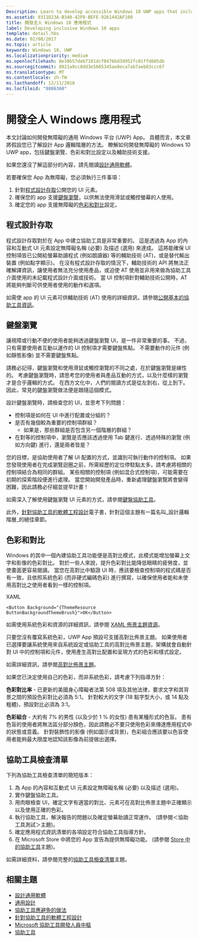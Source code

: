 ```yaml
---
Description: Learn to develop accessible Windows 10 UWP apps that include keyboard navigation, color and contrast settings, and support for assistive technologies.
ms.assetid: 9311D23A-B340-42F0-BEFE-9261442AF108
title: 開發全人 Windows 10 應用程式
label: Developing inclusive Windows 10 apps
template: detail.hbs
ms.date: 02/08/2017
ms.topic: article
keywords: Windows 10, UWP
ms.localizationpriority: medium
ms.openlocfilehash: 8e38b57deb7101dcf0476bd3d952fc01ffd605db
ms.sourcegitcommit: 8921a9cc0dd3e5665345ae8eca7ab7aeb83ccc6f
ms.translationtype: MT
ms.contentlocale: zh-TW
ms.lasthandoff: 12/11/2018
ms.locfileid: "8886360"
---
```

# <a name="developing-inclusive-windows-apps"></a>開發全人 Windows 應用程式  

本文討論如何開發無障礙的通用 Windows 平台 (UWP) App。 具體而言，本文章將假設您已了解設計 App 邏輯階層的方法。 瞭解如何開發無障礙的 Windows 10 UWP app，包括鍵盤瀏覽、色彩和對比設定以及輔助技術支援。

如果您還沒了解這部分的內容，請先閱讀[設計通用軟體](designing-inclusive-software.md)。

若要確保您 App 為無障礙，您必須執行三件事項：

1. 針對[程式設計存取](#programmatic-access)公開您的 UI 元素。
2. 確保您的 app 支援[鍵盤瀏覽](#keyboard-navigation)，以供無法使用滑鼠或觸控螢幕的人使用。
3. 確定您的 app 支援無障礙的[色彩和對比](#color-and-contrast)設定。

## <a name="programmatic-access"></a>程式設計存取  
程式設計存取對於在 App 中建立協助工具是非常重要的。 這是透過為 App 的內容和互動式 UI 元素設定無障礙名稱 (必要) 及描述 (選用) 來達成。 這將能確保 UI 控制項皆已公開給螢幕助讀程式 (例如朗讀器) 等的輔助技術 (AT)，或是替代輸出裝置 (例如點字顯示)。 在沒有程式設計存取的情況下，輔助技術的 API 將無法正確解譯資訊，讓使用者無法充分使用產品，或迫使 AT 使用並非用來做為協助工具介面使用的未記載程式設計介面或技術。 當 UI 控制項針對輔助技術公開時，AT 將能夠判斷可供使用者使用的動作和選項。  

如需使 app 的 UI 元素可供輔助技術 (AT) 使用的詳細資訊，請參閱[公開基本的協助工具資訊](basic-accessibility-information.md)。

## <a name="keyboard-navigation"></a>鍵盤瀏覽  
讓視障或行動不便的使用者能夠透過鍵盤瀏覽 UI，是一件非常重要的事。 不過，只有需要使用者互動以運作的 UI 控制項才需要鍵盤焦點。 不需要動作的元件 (例如靜態影像) 並不需要鍵盤焦點。  

請務必記得，鍵盤瀏覽和使用滑鼠或觸控瀏覽的不同之處，在於鍵盤瀏覽是線性的。 考慮鍵盤瀏覽時，請思考您的使用者與產品互動的方式，以及什麼樣的瀏覽才是合乎邏輯的方式。 在西方文化中，人們的閱讀方式是從左到右，從上到下。 因此，常見的鍵盤瀏覽做法便是跟隨這個模式。  

設計鍵盤瀏覽時，請檢查您的 UI，並思考下列問題：
* 控制項是如何在 UI 中進行配置或分組的？
* 是否有幾個較為重要的控制項群組？
    * 如果是，那些群組是否包含另一個階層的群組？
*   在對等的控制項中，瀏覽是否應該透過使用 Tab 鍵進行、透過特殊的瀏覽 (例如方向鍵) 進行，還是兩者皆是？

您的目標，是協助使用者了解 UI 配置的方式，並識別可執行動作的控制項。 如果您發現使用者在完成瀏覽迴圈之前，所需經歷的定位停駐點太多，請考慮將相關的控制項結合為相同的群組。 某些相關的控制項 (例如混合式控制項)，可能需要在初期的探索階段便進行處理。 當您開始開發產品時，重新處理鍵盤瀏覽將會變得困難，因此請務必仔細並提早計畫！  

如需深入了解使用鍵盤瀏覽 UI 元素的方式，請參閱[鍵盤協助工具](keyboard-accessibility.md)。  

此外，[針對協助工具的軟體工程設計](https://www.microsoft.com/download/details.aspx?id=19262)電子書，針對這個主題有一篇名叫_設計邏輯階層_的絕佳章節。

## <a name="color-and-contrast"></a>色彩和對比  
Windows 的其中一個內建協助工具功能便是高對比模式，此模式能增加螢幕上文字和影像的色彩對比。 對於一些人來說，提升色彩對比能降低眼睛的疲勞度，並使畫面更容易閱讀。 當您在高對比中驗證 UI 時，應該要檢查控制項的程式碼是否有一致，且依照系統色彩 (而非硬式編碼色彩) 進行撰寫，以確保使用者能和未使用高對比之使用者看到一樣的控制項。  

XAML
```xaml
<Button Background="{ThemeResource ButtonBackgroundThemeBrush}">OK</Button>
```
如需使用系統色彩和資源的詳細資訊，請參閱 [XAML 佈景主題資源](../controls-and-patterns/xaml-theme-resources.md)。

只要您沒有覆寫系統色彩，UWP App 預設可支援高對比佈景主題。 如果使用者已選擇要讓系統使用來自系統設定或協助工具的高對比佈景主題，架構就會自動針對 UI 中的控制項和元件，使用產生高對比配置和呈現方式的色彩和樣式設定。   

如需詳細資訊，請參閱[高對比佈景主題](high-contrast-themes.md)。  

如果您已決定使用自己的色彩，而非系統色彩，請考慮下列指導方針：  

**色彩對比率** - 已更新的美國身心障礙者法第 508 項及其他法律，要求文字和其背景之間的預設色彩對比必須為 5:1。 針對較大的文字 (18 點字型大小，或 14 點及粗體)，預設對比必須為 3:1。  

**色彩組合** - 大約有 7% 的男性 (以及少於 1 % 的女性) 患有某種形式的色盲。 患有色盲的使用者將無法區分部分顏色，因此請務必不要只使用色彩來傳達應用程式中的狀態或意義。 針對裝飾性的影像 (例如圖示或背景)，色彩組合應該要以色盲使用者能夠最大限度地認知該影像為前提做出選擇。  

## <a name="accessibility-checklist"></a>協助工具檢查清單  
下列為協助工具檢查清單的簡短版本：

1. 為 App 的內容和互動式 UI 元素設定無障礙名稱 (必要) 以及描述 (選用)。
2. 實作鍵盤協助工具。
3. 用肉眼檢查 UI，確定文字有適當的對比、元素可在高對比佈景主題中正確顯示以及使用正確的色彩。
4. 執行協助工具，解決報告的問題以及確定螢幕助讀正常運作。 (請參閱＜協助工具測試＞主題)。
5. 確定應用程式資訊清單的各項設定符合協助工具指導方針。
6. 在 Microsoft Store 中將您的 App 宣告為提供無障礙功能。 (請參閱 [Store 中的協助工具](accessibility-in-the-store.md)主題)。

如需詳細資料，請參閱完整的[協助工具檢查清單](accessibility-checklist.md)主題。

## <a name="related-topics"></a>相關主題  
* [設計通用軟體](designing-inclusive-software.md)  
* [通用設計](http://design.microsoft.com/inclusive)
* [協助工具應避免的做法](practices-to-avoid.md)
* [針對協助工具的軟體工程設計](https://www.microsoft.com/download/details.aspx?id=19262)
* [Microsoft 協助工具開發人員中樞](https://msdn.microsoft.com/enable)
* [協助工具](accessibility.md)
